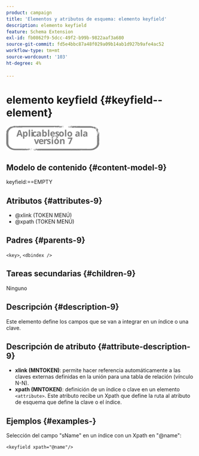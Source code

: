 ```yaml
---
product: campaign
title: 'Elementos y atributos de esquema: elemento keyfield'
description: elemento keyfield
feature: Schema Extension
exl-id: fb0862f9-5dcc-49f2-b99b-9822aaf3a680
source-git-commit: fd5e4bbc87a48f029a09b14ab1d927b9afe4ac52
workflow-type: tm+mt
source-wordcount: '103'
ht-degree: 4%

---
```


# elemento keyfield {#keyfield--element}

![](../../../assets/v7-only.svg)

## Modelo de contenido {#content-model-9}

keyfield:==EMPTY

## Atributos {#attributes-9}

* @xlink (TOKEN MENÚ)
* @xpath (TOKEN MENÚ)

## Padres {#parents-9}

`<key>`, `<dbindex />`

## Tareas secundarias {#children-9}

Ninguno

## Descripción {#description-9}

Este elemento define los campos que se van a integrar en un índice o una clave.

## Descripción de atributo {#attribute-description-9}

* **xlink (MNTOKEN)**: permite hacer referencia automáticamente a las claves externas definidas en la unión para una tabla de relación (vínculo N-N).
* **xpath (MNTOKEN)**: definición de un índice o clave en un elemento `<attribute>`. Este atributo recibe un Xpath que define la ruta al atributo de esquema que define la clave o el índice.

## Ejemplos {#examples-}

Selección del campo &quot;sName&quot; en un índice con un Xpath en &quot;@name&quot;:

```
<keyfield xpath="@name"/>
```
